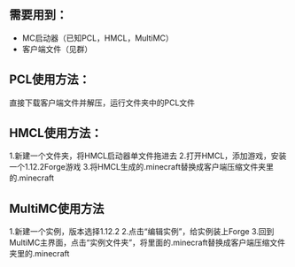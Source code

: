 ## 需要用到：

 - MC启动器（已知PCL，HMCL，MultiMC）
 - 客户端文件（见群）
## PCL使用方法：
直接下载客户端文件并解压，运行文件夹中的PCL文件
## HMCL使用方法：
1.新建一个文件夹，将HMCL启动器单文件拖进去
2.打开HMCL，添加游戏，安装一个1.12.2Forge游戏
3.将HMCL生成的.minecraft替换成客户端压缩文件夹里的.minecraft
## MultiMC使用方法
1.新建一个实例，版本选择1.12.2
2.点击“编辑实例”，给实例装上Forge
3.回到MultiMC主界面，点击“实例文件夹”，将里面的.minecraft替换成客户端压缩文件夹里的.minecraft